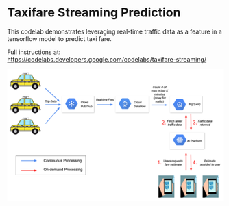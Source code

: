 # Taxifare Streaming Prediction

This codelab demonstrates leveraging real-time traffic data as a feature in a tensorflow model to predict taxi fare.

Full instructions at: https://codelabs.developers.google.com/codelabs/taxifare-streaming/

<img src="../../taxicab_traffic/assets/architecture.png" >